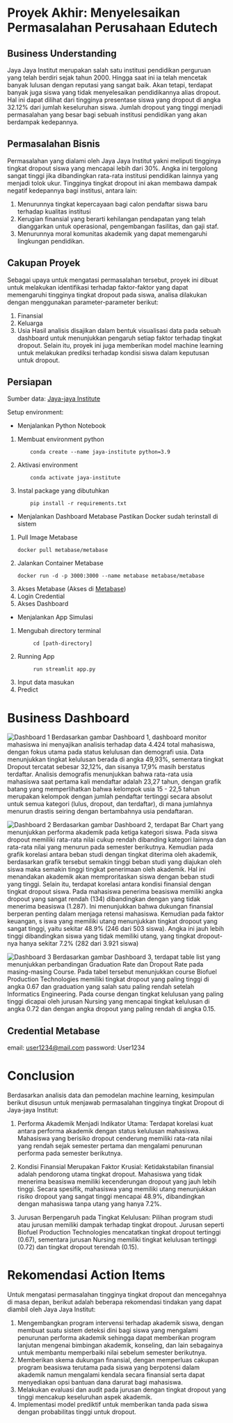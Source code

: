 # **Proyek Akhir: Menyelesaikan Permasalahan Perusahaan Edutech**
## **Business Understanding**
Jaya Jaya Institut merupakan salah satu institusi pendidikan perguruan yang telah berdiri sejak tahun 2000. Hingga saat ini ia telah mencetak banyak lulusan dengan reputasi yang sangat baik. Akan tetapi, terdapat banyak juga siswa yang tidak menyelesaikan pendidikannya alias dropout. Hal ini dapat dilihat dari tingginya presentase siswa yang dropout di angka 32.12% dari jumlah keseluruhan siswa. Jumlah dropout yang tinggi menjadi permasalahan yang besar bagi sebuah institusi pendidikan yang akan berdampak kedepannya.

## **Permasalahan Bisnis**
Permasalahan yang dialami oleh Jaya Jaya Institut yakni meliputi tingginya tingkat dropout siswa yang mencapai lebih dari 30%. Angka ini tergolong sangat tinggi jika dibandingkan rata-rata institusi pendidikan lainnya yang menjadi tolok ukur. Tingginya tingkat dropout ini akan membawa dampak negatif kedepannya bagi institusi, antara lain:

1. Menurunnya tingkat kepercayaan bagi calon pendaftar siswa baru terhadap kualitas institusi
2. Kerugian finansial yang berarti kehilangan pendapatan yang telah dianggarkan untuk operasional, pengembangan fasilitas, dan gaji staf.
3. Menurunnya moral komunitas akademik yang dapat memengaruhi lingkungan pendidikan.

## **Cakupan Proyek**
Sebagai upaya untuk mengatasi permasalahan tersebut, proyek ini dibuat untuk melakukan identifikasi terhadap faktor-faktor yang dapat memengaruhi tingginya tingkat dropout pada siswa, analisa dilakukan dengan menggunakan parameter-parameter berikut:
1. Finansial
2. Keluarga
3. Usia
Hasil analisis disajikan dalam bentuk visualisasi data pada sebuah dashboard untuk menunjukkan pengaruh setiap faktor terhadap tingkat dropout. Selain itu, proyek ini juga memberikan model machine learning untuk melakukan prediksi terhadap kondisi siswa dalam keputusan untuk dropout.

## **Persiapan**
Sumber data: [Jaya-jaya Institute](https://github.com/dicodingacademy/dicoding_dataset/blob/main/students_performance/README.md)

Setup environment:
- Menjalankan Python Notebook
1. Membuat environment python
    ```
        conda create --name jaya-institute python=3.9
    ```
2. Aktivasi environment
    ```
        conda activate jaya-institute
    ```
3. Instal package yang dibutuhkan
    ```
        pip install -r requirements.txt
    ```

- Menjalankan Dashboard Metabase
Pastikan Docker sudah terinstall di sistem
1. Pull Image Metabase
   ```
   docker pull metabase/metabase
   ```
2. Jalankan Container Metabase
   ```
   docker run -d -p 3000:3000 --name metabase metabase/metabase
   ```
3. Akses Metabase (Akses di [Metabase](http://localhost:3000))
4. Login Credential
5. Akses Dashboard
   
- Menjalankan App Simulasi
1. Mengubah directory terminal
   ```
        cd [path-directory]
   ```
2. Running App
   ```
        run streamlit app.py
   ```
3. Input data masukan
4. Predict
# **Business Dashboard**
![Dashboard 1](dashboard/hamzhrdn-dashboard1.png)
Berdasarkan gambar Dashboard 1, dashboard monitor mahasiswa ini menyajikan analisis terhadap data 4.424 total mahasiswa, dengan fokus utama pada status kelulusan dan demografi usia. Data menunjukkan tingkat kelulusan berada di angka 49,93%, sementara tingkat Dropout tercatat sebesar 32,12%, dan sisanya 17,9% masih berstatus terdaftar. Analisis demografis menunjukkan bahwa rata-rata usia mahasiswa saat pertama kali mendaftar adalah 23,27 tahun, dengan grafik batang yang memperlihatkan bahwa kelompok usia 15 - 22,5 tahun merupakan kelompok dengan jumlah pendaftar tertinggi secara absolut untuk semua kategori (lulus, dropout, dan terdaftar), di mana jumlahnya menurun drastis seiring dengan bertambahnya usia pendaftaran. 

![Dashboard 2](dashboard/hamzhrdn-dashboard2.png)
Berdasarkan gambar Dashboard 2, terdapat Bar Chart yang menunjukkan performa akademik pada ketiga kategori siswa. Pada siswa dropout memiliki rata-rata nilai cukup rendah dibanding kategori lainnya dan rata-rata nilai yang menurun pada semester berikutnya. Kemudian pada grafik korelasi antara beban studi dengan tingkat diterima oleh akademik, berdasarkan grafik tersebut semakin tinggi beban studi yang diajukan oleh siswa maka semakin tinggi tingkat penerimaan oleh akademik. Hal ini menandakan akademik akan memproritaskan siswa dengan beban studi yang tinggi. Selain itu, terdapat korelasi antara kondisi finansial dengan tingkat dropout siswa. Pada mahasiswa penerima beasiswa memiliki angka dropout yang sangat rendah (134) dibandingkan dengan yang tidak menerima beasiswa (1.287). Ini menunjukkan bahwa dukungan finansial berperan penting dalam menjaga retensi mahasiswa. Kemudian pada faktor keuangan, s  iswa yang memiliki utang menunjukkan tingkat dropout yang sangat tinggi, yaitu sekitar 48.9% (246 dari 503 siswa). Angka ini jauh lebih tinggi dibandingkan siswa yang tidak memiliki utang, yang tingkat dropout-nya hanya sekitar 7.2% (282 dari 3.921 siswa)  

![Dashboard 3](dashboard/hamzhrdn-dashboard3.png)
Berdasarkan gambar Dashboard 3, terdapat table list yang menunjukkan perbandingan Graduation Rate dan Dropout Rate pada masing-masing Course. Pada tabel tersebut menunjukkan course Biofuel Production Technologies memiliki tingkat dropout yang paling tinggi di angka 0.67 dan graduation yang salah satu paling rendah setelah Informatics Engineering. Pada course dengan tingkat kelulusan yang paling tinggi dicapai oleh jurusan Nursing yang mencapai tingkat kelulusan di angka 0.72 dan dengan angka dropout yang paling rendah di angka 0.15.

## Credential Metabase
email: user1234@mail.com
password: User1234

# **Conclusion**
Berdasarkan analisis data dan pemodelan machine learning, kesimpulan berikut disusun untuk menjawab permasalahan tingginya tingkat Dropout di Jaya-jaya Institut:

1. Performa Akademik Menjadi Indikator Utama: Terdapat korelasi kuat antara performa akademik dengan status kelulusan mahasiswa. Mahasiswa yang berisiko dropout cenderung memiliki rata-rata nilai yang rendah sejak semester pertama dan mengalami penurunan performa pada semester berikutnya.

2. Kondisi Finansial Merupakan Faktor Krusial: Ketidakstabilan finansial adalah pendorong utama tingkat dropout. Mahasiswa yang tidak menerima beasiswa memiliki kecenderungan dropout yang jauh lebih tinggi. Secara spesifik, mahasiswa yang memiliki utang menunjukkan risiko dropout yang sangat tinggi mencapai 48.9%, dibandingkan dengan mahasiswa tanpa utang yang hanya 7.2%.

3. Jurusan Berpengaruh pada Tingkat Kelulusan: Pilihan program studi atau jurusan memiliki dampak terhadap tingkat dropout. Jurusan seperti Biofuel Production Technologies mencatatkan tingkat dropout tertinggi (0.67), sementara jurusan Nursing memiliki tingkat kelulusan tertinggi (0.72) dan tingkat dropout terendah (0.15).

# **Rekomendasi Action Items**
Untuk mengatasi permasalahan tingginya tingkat dropout dan mencegahnya di masa depan, berikut adalah beberapa rekomendasi tindakan yang dapat diambil oleh Jaya Jaya Institut:
1. Mengembangkan program intervensi terhadap akademik siswa, dengan membuat suatu sistem deteksi dini bagi siswa yang mengalami penurunan performa akademik sehingga dapat memberikan program lanjutan mengenai bimbingan akademik, konseling, dan lain sebagainya untuk membantu memperbaiki nilai sebelum semester berikutnya.
2. Memberikan skema dukungan finansial, dengan memperluas cakupan program beasiswa terutama pada siswa yang berpotensi dalam akademik namun mengalami kendala secara finansial serta dapat menyediakan opsi bantuan dana darurat bagi mahasiswa.
3. Melakukan evaluasi dan audit pada jurusan dengan tingkat dropout yang tinggi mencakup keseluruhan aspek akademik.
4. Implementasi model prediktif untuk memberikan tanda pada siswa dengan probabilitas tinggi untuk dropout.